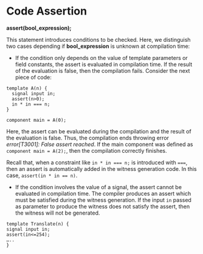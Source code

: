 # Code Assertion

**assert(bool_expression);**

This statement introduces conditions to be checked. Here, we distinguish two cases depending if **bool_expression** is unknown at compilation time:

- If the condition only depends on the value of template parameters or field constants, the assert is evaluated in compilation time. If the result of the evaluation is false, then the compilation fails.  Consider the next piece of code:

```
template A(n) {
  signal input in;
  assert(n>0);
  in * in === n;
}

component main = A(0);
```

Here, the assert can be evaluated during the compilation and the result of the evaluation is false. Thus, the compilation ends throwing error *error[T3001]: False assert reached*. If the main component was defined as `component main = A(2);`, then the compilation correctly finishes. 

Recall that, when a constraint like `in * in === n;` is introduced with `===`, then an assert is automatically added in the witness generation code. In this case, `assert(in * in == n)`.

- If the condition involves the value of a signal, the assert cannot be evaluated in compilation time. The compiler produces an assert which must be satisfied during the witness generation. If the input `in` passed as parameter to produce the witness does not satisfy the assert, then the witness will not be generated.

```text
template Translate(n) {
signal input in;
assert(in<=254);
…..
}
```



